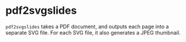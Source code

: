 # pdf2svgslides

`pdf2svgslides` takes a PDF document, and outputs each page into a separate SVG
file. For each SVG file, it also generates a JPEG thumbnail.
